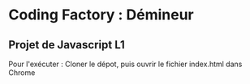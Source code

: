 # Coding Factory : Démineur

## Projet de Javascript L1

Pour l'exécuter : Cloner le dépot, puis ouvrir le fichier index.html dans Chrome
